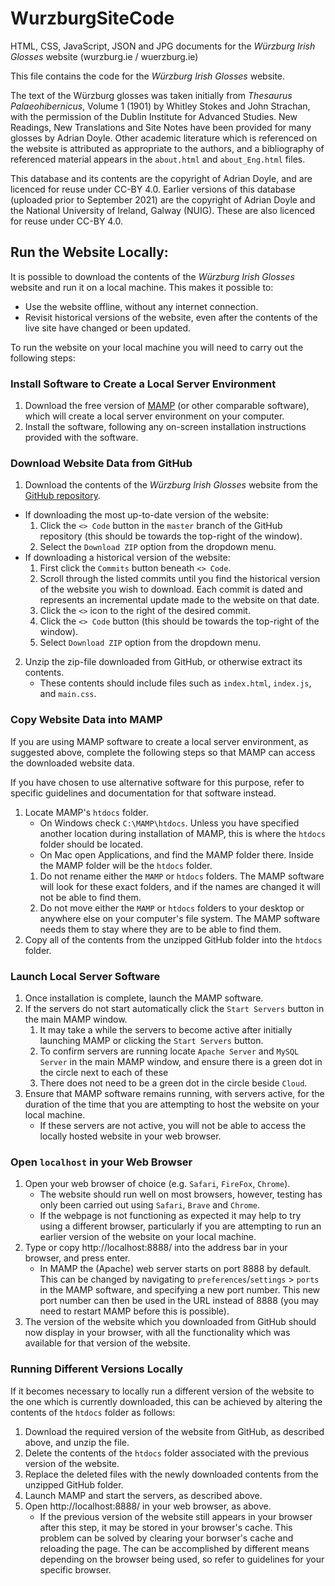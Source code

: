 # WurzburgSiteCode

HTML, CSS, JavaScript, JSON and JPG documents for the _Würzburg Irish Glosses_ website (wurzburg.ie / wuerzburg.ie)

This file contains the code for the _Würzburg Irish Glosses_ website.

The text of the Würzburg glosses was taken initially from _Thesaurus Palaeohibernicus_, Volume 1 (1901) by Whitley Stokes and John Strachan, with the permission of the Dublin Institute for Advanced Studies. New Readings, New Translations and Site Notes have been provided for many glosses by Adrian Doyle. Other academic literature which is referenced on the website is attributed as appropriate to the authors, and a bibliography of referenced material appears in the `about.html` and `about_Eng.html` files.

This database and its contents are the copyright of Adrian Doyle, and are licenced for reuse under CC-BY 4.0. Earlier versions of this database (uploaded prior to September 2021) are the copyright of Adrian Doyle and the National University of Ireland, Galway (NUIG). These are also licenced for reuse under CC-BY 4.0.

## Run the Website Locally:

It is possible to download the contents of the _Würzburg Irish Glosses_ website and run it on a local machine. This makes it possible to:

* Use the website offline, without any internet connection.
* Revisit historical versions of the website, even after the contents of the live site have changed or been updated.

To run the website on your local machine you will need to carry out the following steps:

### Install Software to Create a Local Server Environment

1. Download the free version of [MAMP](https://www.mamp.info/en/mamp/) (or other comparable software), which will create a local server environment on your computer.
2. Install the software, following any on-screen installation instructions provided with the software.

### Download Website Data from GitHub

1. Download the contents of the _Würzburg Irish Glosses_ website from the [GitHub repository](https://github.com/AdeDoyle/WurzburgSiteCode).
* If downloading the most up-to-date version of the website:
  1. Click the `<> Code` button in the `master` branch of the GitHub repository (this should be towards the top-right of the window).
  2. Select the `Download ZIP` option from the dropdown menu.
* If downloading a historical version of the website:
  1. First click the `Commits` button beneath `<> Code`.
  2. Scroll through the listed commits until you find the historical version of the website you wish to download. Each commit is dated and represents an incremental update made to the website on that date.
  3. Click the `<>` icon to the right of the desired commit.
  4. Click the `<> Code` button (this should be towards the top-right of the window).
  5. Select `Download ZIP` option from the dropdown menu.
2. Unzip the zip-file downloaded from GitHub, or otherwise extract its contents.
   * These contents should include files such as `index.html`, `index.js`, and `main.css`.

### Copy Website Data into MAMP

If you are using MAMP software to create a local server environment, as suggested above, complete the following steps so that MAMP can access the downloaded website data.

If you have chosen to use alternative software for this purpose, refer to specific guidelines and documentation for that software instead.

1. Locate MAMP's `htdocs` folder.
   * On Windows check `C:\MAMP\htdocs`. Unless you have specified another location during installation of MAMP, this is where the `htdocs` folder should be located.
   * On Mac open Applications, and find the MAMP folder there. Inside the MAMP folder will be the `htdocs` folder.
   1. Do not rename either the `MAMP` or `htdocs` folders. The MAMP software will look for these exact folders, and if the names are changed it will not be able to find them.
   2. Do not move either the `MAMP` or `htdocs` folders to your desktop or anywhere else on your computer's file system. The MAMP software needs them to stay where they are to be able to find them.
2. Copy all of the contents from the unzipped GitHub folder into the `htdocs` folder.

### Launch Local Server Software

1. Once installation is complete, launch the MAMP software.
2. If the servers do not start automatically click the `Start Servers` button in the main MAMP window.
   1. It may take a while the servers to become active after initially launching MAMP or clicking the `Start Servers` button.
   2. To confirm servers are running locate `Apache Server` and `MySQL Server` in the main MAMP window, and ensure there is a green dot in the circle next to each of these
   3. There does not need to be a green dot in the circle beside `Cloud`.
3. Ensure that MAMP software remains running, with servers active, for the duration of the time that you are attempting to host the website on your local machine.
   * If these servers are not active, you will not be able to access the locally hosted website in your web browser.

### Open `localhost` in your Web Browser

1. Open your web browser of choice (e.g. `Safari`, `FireFox`, `Chrome`).
   * The website should run well on most browsers, however, testing has only been carried out using `Safari`, `Brave` and `Chrome`.
   * If the webpage is not functioning as expected it may help to try using a different browser, particularly if you are attempting to run an earlier version of the website on your local machine.
2. Type or copy http://localhost:8888/ into the address bar in your browser, and press enter.
   * In MAMP the (Apache) web server starts on port 8888 by default. This can be changed by navigating to `preferences`/`settings` > `ports` in the MAMP software, and specifying a new port number. This new port number can then be used in the URL instead of 8888 (you may need to restart MAMP before this is possible).
3. The version of the website which you downloaded from GitHub should now display in your browser, with all the functionality which was available for that version of the website.

### Running Different Versions Locally

If it becomes necessary to locally run a different version of the website to the one which is currently downloaded, this can be achieved by altering the contents of the `htdocs` folder as follows:

1. Download the required version of the website from GitHub, as described above, and unzip the file.
2. Delete the contents of the `htdocs` folder associated with the previous version of the website.
3. Replace the deleted files with the newly downloaded contents from the unzipped GitHub folder.
4. Launch MAMP and start the servers, as described above.
5. Open http://localhost:8888/ in your web browser, as above.
   * If the previous version of the website still appears in your browser after this step, it may be stored in your browser's cache. This problem can be solved by clearing your borwser's cache and reloading the page. The can be accomplished by different means depending on the browser being used, so refer to guidelines for your specific browser.
